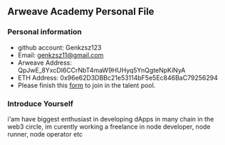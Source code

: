 ## Arweave Academy Personal File

### Personal information

- github account: Genkzsz123
- Email: genkzsz11@gmail.com
- Arweave Address: QpJwE_8YxcDl6CCrNbT4maW9HUHyq5YnQgteNpKiNyA
- ETH Address: 0x96e62D3DBBc21e53114bF5e5Ec846BaC79256294
- Please finish this [form](https://docs.google.com/forms/d/e/1FAIpQLSfWA5fIIcBgmRppm3jNz5vmf9Mai_QMVil-2pO4r7YKn_Zhtw/viewform?usp=sf_link) to join in the talent pool.

### Introduce Yourself
 i'am have biggest enthusiast in developing dApps in many chain in the web3 circle, im curently working a freelance in node developer, node runner, node operator etc